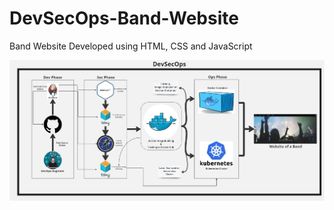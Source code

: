 # DevSecOps-Band-Website
Band Website Developed using HTML, CSS and JavaScript

<div align="center">

<img align="center" alt="coding" width="3000" src="https://github.com/yash509/DevSecOps-Band-Website/blob/main/DevSecOps%20Band%20Website%20Deployment.jpg">
</div>
